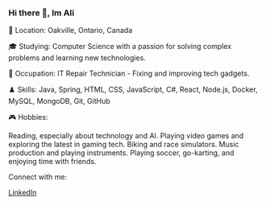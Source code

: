 ### Hi there 👋, Im Ali

📍 Location: Oakville, Ontario, Canada

🎓 Studying: Computer Science with a passion for solving complex problems and learning new technologies.

💼 Occupation: IT Repair Technician - Fixing and improving tech gadgets.

♟️ Skills: Java, Spring, HTML, CSS, JavaScript, C#, React, Node.js, Docker, MySQL, MongoDB, Git, GitHub

🎮 Hobbies:

Reading, especially about technology and AI.
Playing video games and exploring the latest in gaming tech.
Biking and race simulators.
Music production and playing instruments.
Playing soccer, go-karting, and enjoying time with friends.

Connect with me:

[LinkedIn](https://www.linkedin.com/in/ali-al-oraibi/)
